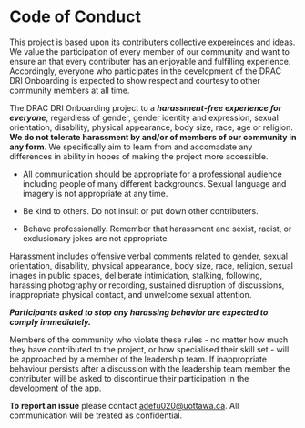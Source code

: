 # Code of Conduct
This project is based upon its contributers collective expereinces and ideas. We value the participation of every member of our community and want to ensure an that every contributer has an enjoyable and fulfilling experience. Accordingly, everyone who participates in the development of the DRAC DRI Onboarding is expected to show respect and courtesy to other community members at all time.

The DRAC DRI Onboarding project to a ***harassment-free experience for everyone***, regardless of gender, gender identity and expression, sexual orientation, disability, physical appearance, body size, race, age or religion. **We do not tolerate harassment by and/or of members of our community in any form**. We specifically aim to learn from and accomadate any differences in ability in hopes of making the project more accessible.

* All communication should be appropriate for a professional audience including people of many different backgrounds. Sexual language and imagery is not appropriate at any time.

* Be kind to others. Do not insult or put down other contributers.

* Behave professionally. Remember that harassment and sexist, racist, or exclusionary jokes are not appropriate.

Harassment includes offensive verbal comments related to gender, sexual orientation, disability, physical appearance, body size, race, religion, sexual images in public spaces, deliberate intimidation, stalking, following, harassing photography or recording, sustained disruption of discussions, inappropriate physical contact, and unwelcome sexual attention.

***Participants asked to stop any harassing behavior are expected to comply immediately.***

Members of the community who violate these rules - no matter how much they have contributed to the project, or how specialised their skill set - will be approached by a member of the leadership team. If inappropriate behaviour persists after a discussion with the leadership team member the contributer will be asked to discontinue their participation in the development of the app.

**To report an issue** please contact [adefu020@uottawa.ca](mailto:adefu020@uottawa.ca). All communication will be treated as confidential.
